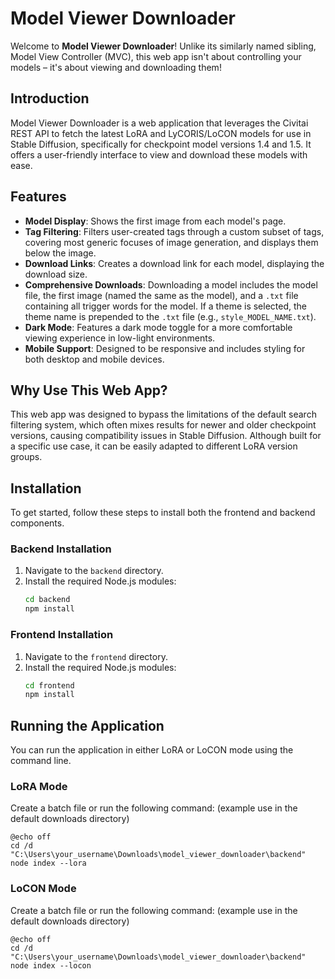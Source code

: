 # Model Viewer Downloader

Welcome to **Model Viewer Downloader**! Unlike its similarly named sibling, Model View Controller (MVC), this web app isn't about controlling your models – it's about viewing and downloading them! 

## Introduction

Model Viewer Downloader is a web application that leverages the Civitai REST API to fetch the latest LoRA and LyCORIS/LoCON models for use in Stable Diffusion, specifically for checkpoint model versions 1.4 and 1.5. It offers a user-friendly interface to view and download these models with ease.

## Features

- **Model Display**: Shows the first image from each model's page.
- **Tag Filtering**: Filters user-created tags through a custom subset of tags, covering most generic focuses of image generation, and displays them below the image.
- **Download Links**: Creates a download link for each model, displaying the download size.
- **Comprehensive Downloads**: Downloading a model includes the model file, the first image (named the same as the model), and a `.txt` file containing all trigger words for the model. If a theme is selected, the theme name is prepended to the `.txt` file (e.g., `style_MODEL_NAME.txt`).
- **Dark Mode**: Features a dark mode toggle for a more comfortable viewing experience in low-light environments.
- **Mobile Support**: Designed to be responsive and includes styling for both desktop and mobile devices.

## Why Use This Web App?

This web app was designed to bypass the limitations of the default search filtering system, which often mixes results for newer and older checkpoint versions, causing compatibility issues in Stable Diffusion. Although built for a specific use case, it can be easily adapted to different LoRA version groups.

## Installation

To get started, follow these steps to install both the frontend and backend components.

### Backend Installation

1. Navigate to the `backend` directory.
2. Install the required Node.js modules:
    ```bash
    cd backend
    npm install
    ```

### Frontend Installation

1. Navigate to the `frontend` directory.
2. Install the required Node.js modules:
    ```bash
    cd frontend
    npm install
    ```

## Running the Application

You can run the application in either LoRA or LoCON mode using the command line.

### LoRA Mode

Create a batch file or run the following command:
(example use in the default downloads directory)

```batch
@echo off
cd /d "C:\Users\your_username\Downloads\model_viewer_downloader\backend"
node index --lora
```

### LoCON Mode

Create a batch file or run the following command:
(example use in the default downloads directory)

```batch
@echo off
cd /d "C:\Users\your_username\Downloads\model_viewer_downloader\backend"
node index --locon
```
